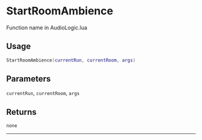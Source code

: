 # StartRoomAmbience
Function name in AudioLogic.lua
## Usage
```lua
StartRoomAmbience(currentRun, currentRoom, args)
```
## Parameters
`currentRun`, `currentRoom`, `args`
## Returns
`none`

---